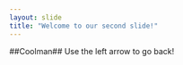 ```yaml
---
layout: slide
title: "Welcome to our second slide!"
---
```

##Coolman##
Use the left arrow to go back!
